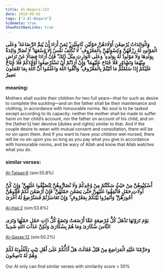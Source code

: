```yaml
---
title: Al-Baqara:233
date: 2019-09-03
tags: ["2.Al-Baqara"]
hidemeta: true 
ShowPostNavLinks: true 
---
```

### وَالْوَالِدَاتُ يُرْضِعْنَ أَوْلَادَهُنَّ حَوْلَيْنِ كَامِلَيْنِ ۖ لِمَنْ أَرَادَ أَنْ يُتِمَّ الرَّضَاعَةَ ۚ وَعَلَى الْمَوْلُودِ لَهُ رِزْقُهُنَّ وَكِسْوَتُهُنَّ بِالْمَعْرُوفِ ۚ لَا تُكَلَّفُ نَفْسٌ إِلَّا وُسْعَهَا ۚ لَا تُضَارَّ وَالِدَةٌ بِوَلَدِهَا وَلَا مَوْلُودٌ لَهُ بِوَلَدِهِ ۚ وَعَلَى الْوَارِثِ مِثْلُ ذَٰلِكَ ۗ فَإِنْ أَرَادَا فِصَالًا عَنْ تَرَاضٍ مِنْهُمَا وَتَشَاوُرٍ فَلَا جُنَاحَ عَلَيْهِمَا ۗ وَإِنْ أَرَدْتُمْ أَنْ تَسْتَرْضِعُوا أَوْلَادَكُمْ فَلَا جُنَاحَ عَلَيْكُمْ إِذَا سَلَّمْتُمْ مَا آتَيْتُمْ بِالْمَعْرُوفِ ۗ وَاتَّقُوا اللَّهَ وَاعْلَمُوا أَنَّ اللَّهَ بِمَا تَعْمَلُونَ بَصِيرٌ
### meaning: 
Mothers shall suckle their children for two full years—that for such as desire to complete the suckling—and on the father shall be their maintenance and clothing, in accordance with honourable norms. No soul is to be tasked except according to its capacity: neither the mother shall be made to suffer harm on her child’s account, nor the father on account of his child, and on the [father’s] heir devolve [duties and rights] similar to that. And if the couple desire to wean with mutual consent and consultation, there will be no sin upon them. And if you want to have your children wet-nursed, there will be no sin upon you so long as you pay what you give in accordance with honourable norms, and be wary of Allah and know that Allah watches what you do.
### similar verses: 

[At-Talaaq:6](/65/6) (sim:55.8%)

### أَسْكِنُوهُنَّ مِنْ حَيْثُ سَكَنْتُمْ مِنْ وُجْدِكُمْ وَلَا تُضَارُّوهُنَّ لِتُضَيِّقُوا عَلَيْهِنَّ ۚ وَإِنْ كُنَّ أُولَاتِ حَمْلٍ فَأَنْفِقُوا عَلَيْهِنَّ حَتَّىٰ يَضَعْنَ حَمْلَهُنَّ ۚ فَإِنْ أَرْضَعْنَ لَكُمْ فَآتُوهُنَّ أُجُورَهُنَّ ۖ وَأْتَمِرُوا بَيْنَكُمْ بِمَعْرُوفٍ ۖ وَإِنْ تَعَاسَرْتُمْ فَسَتُرْضِعُ لَهُ أُخْرَىٰ

[Al-Hajj:2](/22/2) (sim:53.8%)

### يَوْمَ تَرَوْنَهَا تَذْهَلُ كُلُّ مُرْضِعَةٍ عَمَّا أَرْضَعَتْ وَتَضَعُ كُلُّ ذَاتِ حَمْلٍ حَمْلَهَا وَتَرَى النَّاسَ سُكَارَىٰ وَمَا هُمْ بِسُكَارَىٰ وَلَٰكِنَّ عَذَابَ اللَّهِ شَدِيدٌ

[Al-Qasas:12](/28/12) (sim:50.2%)

### وَحَرَّمْنَا عَلَيْهِ الْمَرَاضِعَ مِنْ قَبْلُ فَقَالَتْ هَلْ أَدُلُّكُمْ عَلَىٰ أَهْلِ بَيْتٍ يَكْفُلُونَهُ لَكُمْ وَهُمْ لَهُ نَاصِحُونَ

Our AI only can find similar verses with similarity score > 50% 

